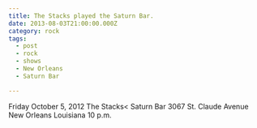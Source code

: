 ```yaml
---
title: The Stacks played the Saturn Bar.
date: 2013-08-03T21:00:00.000Z
category: rock
tags:
  - post 
  - rock
  - shows
  - New Orleans
  - Saturn Bar

---
```


Friday October 5, 2012
The Stacks<
Saturn Bar
3067 St. Claude Avenue
New Orleans Louisiana
10 p.m.